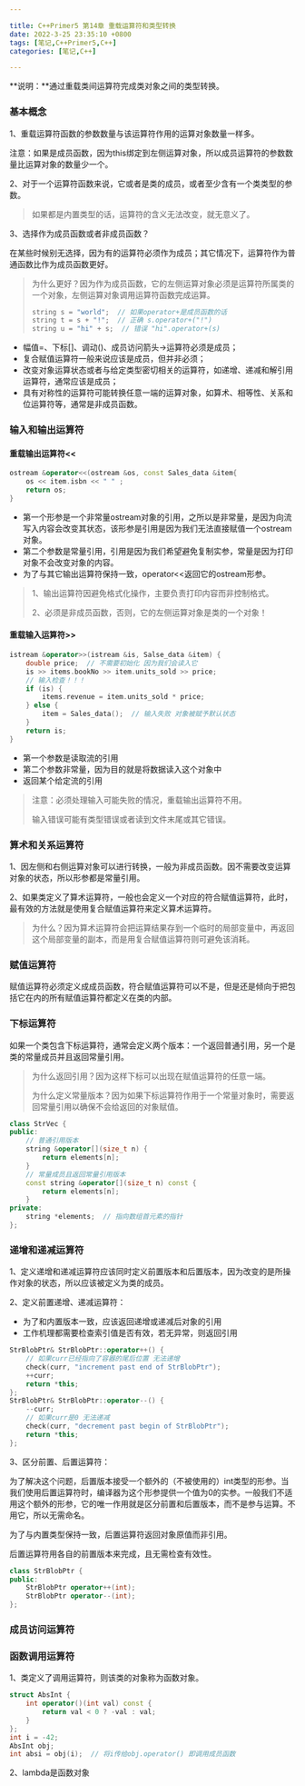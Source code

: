 ```yaml
---

title: C++Primer5 第14章 重载运算符和类型转换 
date: 2022-3-25 23:35:10 +0800
tags: [笔记,C++Primer5,C++]
categories: [笔记,C++]

---
```


**说明：**通过重载类间运算符完成类对象之间的类型转换。

### 基本概念

1、重载运算符函数的参数数量与该运算符作用的运算对象数量一样多。

注意：如果是成员函数，因为this绑定到左侧运算对象，所以成员运算符的参数数量比运算对象的数量少一个。

2、对于一个运算符函数来说，它或者是类的成员，或者至少含有一个类类型的参数。

> 如果都是内置类型的话，运算符的含义无法改变，就无意义了。

3、选择作为成员函数或者非成员函数？

在某些时候别无选择，因为有的运算符必须作为成员；其它情况下，运算符作为普通函数比作为成员函数更好。

> 为什么更好？因为作为成员函数，它的左侧运算对象必须是运算符所属类的一个对象，左侧运算对象调用运算符函数完成运算。
>
> ```c++
> string s = "world";  // 如果operator+是成员函数的话
> string t = s + "!";  // 正确 s.operator+("!")
> string u = "hi" + s;  // 错误 "hi".operator+(s)
> ```

* 幅值=、下标[]、调动()、成员访问箭头->运算符必须是成员；
* 复合赋值运算符一般来说应该是成员，但并非必须；
* 改变对象运算状态或者与给定类型密切相关的运算符，如递增、递减和解引用运算符，通常应该是成员；
* 具有对称性的运算符可能转换任意一端的运算对象，如算术、相等性、关系和位运算符等，通常是非成员函数。

### 输入和输出运算符

#### 重载输出运算符<<

```c++
ostream &operator<<(ostream &os, const Sales_data &item{
    os << item.isbn << " " ;
    return os;
}
```

* 第一个形参是一个非常量ostream对象的引用，之所以是非常量，是因为向流写入内容会改变其状态，该形参是引用是因为我们无法直接赋值一个ostream对象。
* 第二个参数是常量引用，引用是因为我们希望避免复制实参，常量是因为打印对象不会改变对象的内容。
* 为了与其它输出运算符保持一致，operator<<返回它的ostream形参。

> 1、输出运算符因避免格式化操作，主要负责打印内容而非控制格式。
>
> 2、必须是非成员函数，否则，它的左侧运算对象是类的一个对象！

#### 重载输入运算符>>

```c++
istream &operator>>(istream &is, Salse_data &item) {
    double price;  // 不需要初始化 因为我们会读入它
    is >> items.bookNo >> item.units_sold >> price;
    // 输入检查！！！
    if (is) {
		items.revenue = item.units_sold * price;
    } else {
        item = Sales_data();  // 输入失败 对象被赋予默认状态
    }
    return is;
}
```

* 第一个参数是读取流的引用
* 第二个参数非常量，因为目的就是将数据读入这个对象中
* 返回某个给定流的引用

> 注意：必须处理输入可能失败的情况，重载输出运算符不用。
>
> 输入错误可能有类型错误或者读到文件末尾或其它错误。

### 算术和关系运算符

1、因左侧和右侧运算对象可以进行转换，一般为非成员函数。因不需要改变运算对象的状态，所以形参都是常量引用。

2、如果类定义了算术运算符，一般也会定义一个对应的符合赋值运算符，此时，最有效的方法就是使用复合赋值运算符来定义算术运算符。

> 为什么？因为算术运算符会把运算结果存到一个临时的局部变量中，再返回这个局部变量的副本，而是用复合赋值运算符则可避免该消耗。

### 赋值运算符

赋值运算符必须定义成成员函数，符合赋值运算符可以不是，但是还是倾向于把包括它在内的所有赋值运算符都定义在类的内部。

### 下标运算符

如果一个类包含下标运算符，通常会定义两个版本：一个返回普通引用，另一个是类的常量成员并且返回常量引用。

> 为什么返回引用？因为这样下标可以出现在赋值运算符的任意一端。
>
> 为什么定义常量版本？因为如果下标运算符作用于一个常量对象时，需要返回常量引用以确保不会给返回的对象赋值。

```c++
class StrVec {
public:
    // 普通引用版本
    string &operator[](size_t n) {
		return elements[n];
    }
    // 常量成员且返回常量引用版本
    const string &operator[](size_t n) const {
        return elements[n];
    }
private:
    string *elements;  // 指向数组首元素的指针
};
```

### 递增和递减运算符

1、定义递增和递减运算符应该同时定义前置版本和后置版本，因为改变的是所操作对象的状态，所以应该被定义为类的成员。

2、定义前置递增、递减运算符：

* 为了和内置版本一致，应该返回递增或递减后对象的引用
* 工作机理都需要检查索引值是否有效，若无异常，则返回引用

```c++
StrBlobPtr& StrBlobPtr::operator++() {
    // 如果curr已经指向了容器的尾后位置 无法递增
    check(curr, "increment past end of StrBlobPtr");
    ++curr;
    return *this;
};
StrBlobPtr& StrBlobPtr::operator--() {
    --curr;
    // 如果curr是0 无法递减
    check(curr, "decrement past begin of StrBlobPtr");
    return *this;
};
```

3、区分前置、后置运算符：

为了解决这个问题，后置版本接受一个额外的（不被使用的）int类型的形参。当我们使用后置运算符时，编译器为这个形参提供一个值为0的实参。一般我们不适用这个额外的形参，它的唯一作用就是区分前置和后置版本，而不是参与运算。不用它，所以无需命名。

为了与内置类型保持一致，后置运算符返回对象原值而非引用。

后置运算符用各自的前置版本来完成，且无需检查有效性。

```c++
class StrBlobPtr {
public:
    StrBlobPtr operator++(int);
    StrBlobPtr operator--(int);
};
```

### 成员访问运算符

### 函数调用运算符

1、类定义了调用运算符，则该类的对象称为函数对象。

```c++
struct AbsInt {
    int operator()(int val) const {
		return val < 0 ? -val : val;
    }
};
int i = -42;
AbsInt obj;
int absi = obj(i);  // 将i传给obj.operator() 即调用成员函数
```

2、lambda是函数对象





